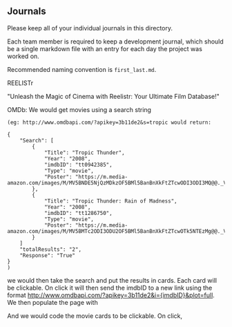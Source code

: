 ## Journals

Please keep all of your individual journals in this directory.

Each team member is required to keep a development journal, which should be a single markdown file with an entry for each day the project was worked on.

Recommended naming convention is `first_last.md`.


REELISTr

"Unleash the Magic of Cinema with Reelistr: Your Ultimate Film Database!"

OMDb: We would get movies using a search string

```
(eg: http://www.omdbapi.com/?apikey=3b11de2&s=tropic would return:

{
	"Search": [
		{
			"Title": "Tropic Thunder",
			"Year": "2008",
			"imdbID": "tt0942385",
			"Type": "movie",
			"Poster": "https://m.media-amazon.com/images/M/MV5BNDE5NjQzMDkzOF5BMl5BanBnXkFtZTcwODI3ODI3MQ@@._V1_SX300.jpg"
		},
		{
			"Title": "Tropic Thunder: Rain of Madness",
			"Year": "2008",
			"imdbID": "tt1286750",
			"Type": "movie",
			"Poster": "https://m.media-amazon.com/images/M/MV5BMTc2ODI3ODU2OF5BMl5BanBnXkFtZTcwOTk5NTEzMg@@._V1_SX300.jpg"
		}
    ]
	"totalResults": "2",
	"Response": "True"
}
)
```


we would then take the search and put the results in cards. Each card will be clickable. On click it will then send the imdbID to a new link using the format http://www.omdbapi.com/?apikey=3b11de2&i={imdbID}&plot=full. We then populate the page with 



And we would code the movie cards to be clickable. On click,
